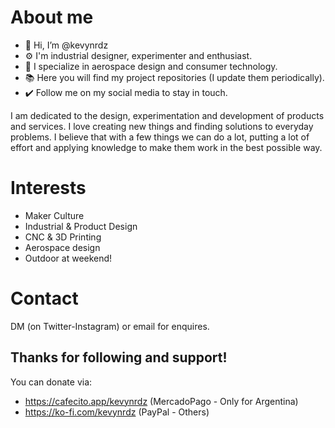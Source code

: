 # About me
- 👋 Hi, I’m @kevynrdz
- ⚙️ I'm industrial designer, experimenter and enthusiast.
- 🚀 I specialize in aerospace design and consumer technology.
- 📚 Here you will find my project repositories (I update them periodically).
- ✔️ Follow me on my social media to stay in touch.

I am dedicated to the design, experimentation and development of products and services. I love creating new things and finding solutions to everyday problems. I believe that with a few things we can do a lot, putting a lot of effort and applying knowledge to make them work in the best possible way.

# Interests
- Maker Culture
- Industrial & Product Design
- CNC & 3D Printing
- Aerospace design
- Outdoor at weekend!

# Contact
DM (on Twitter-Instagram) or email for enquires.

## Thanks for following and support!
You can donate via: 
- https://cafecito.app/kevynrdz (MercadoPago - Only for Argentina)
- https://ko-fi.com/kevynrdz (PayPal - Others)
